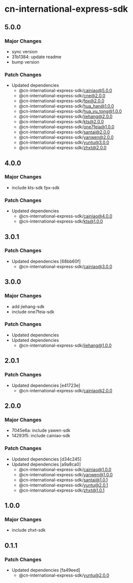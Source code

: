 # cn-international-express-sdk

## 5.0.0

### Major Changes

- sync version
- 31b1384: update readme
- bump version

### Patch Changes

- Updated dependencies
  - @cn-international-express-sdk/cainiao@5.0.0
  - @cn-international-express-sdk/cne@2.0.0
  - @cn-international-express-sdk/fpx@2.0.0
  - @cn-international-express-sdk/hua_han@1.0.0
  - @cn-international-express-sdk/hua_yu_tong@1.0.0
  - @cn-international-express-sdk/jiehang@2.0.0
  - @cn-international-express-sdk/kts@2.0.0
  - @cn-international-express-sdk/one7feia@1.0.0
  - @cn-international-express-sdk/santai@2.0.0
  - @cn-international-express-sdk/yanwen@2.0.0
  - @cn-international-express-sdk/yuntu@3.0.0
  - @cn-international-express-sdk/zhxt@2.0.0

## 4.0.0

### Major Changes

- include kts-sdk fpx-sdk

### Patch Changes

- Updated dependencies
  - @cn-international-express-sdk/cainiao@4.0.0
  - @cn-international-express-sdk/kts@1.0.0

## 3.0.1

### Patch Changes

- Updated dependencies [68bb60f]
  - @cn-international-express-sdk/cainiao@3.0.0

## 3.0.0

### Major Changes

- add jiehang-sdk
- include one7feia-sdk

### Patch Changes

- Updated dependencies
- Updated dependencies
  - @cn-international-express-sdk/jiehang@1.0.0

## 2.0.1

### Patch Changes

- Updated dependencies [e41723e]
  - @cn-international-express-sdk/cainiao@2.0.0

## 2.0.0

### Major Changes

- 7045e6a: include yawen-sdk
- 14293f5: include cainiao-sdk

### Patch Changes

- Updated dependencies [d34c245]
- Updated dependencies [a9a8ca0]
  - @cn-international-express-sdk/cainiao@1.0.0
  - @cn-international-express-sdk/yanwen@1.0.0
  - @cn-international-express-sdk/santai@1.0.1
  - @cn-international-express-sdk/yuntu@2.0.1
  - @cn-international-express-sdk/zhxt@1.0.1

## 1.0.0

### Major Changes

- include zhxt-sdk

## 0.1.1

### Patch Changes

- Updated dependencies [fa49eed]
  - @cn-international-express-sdk/yuntu@2.0.0
